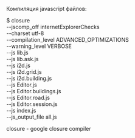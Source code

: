 Компиляция javascript файлов:

$ closure \
	--jscomp_off internetExplorerChecks \
	--charset utf-8 \
	--compilation_level ADVANCED_OPTIMIZATIONS \
	--warning_level VERBOSE \
	--js lib.js \
	--js lib.ask.js \
	--js i2d.js \
	--js i2d.grid.js \
	--js i2d.building.js \
	--js Editor.js \
	--js Editor.buildings.js \
	--js Editor.road.js \
	--js Editor.session.js \
	--js index.js \
	--js_output_file all.js

closure - google closure compiler

